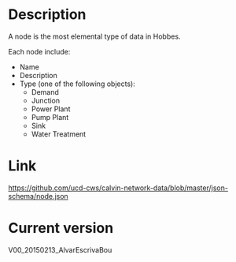 # Description
A node is the most elemental type of data in Hobbes.

Each node include:
* Name
* Description
* Type (one of the following objects):
  - Demand
  - Junction
  - Power Plant
  - Pump Plant
  - Sink
  - Water Treatment
  
# Link
https://github.com/ucd-cws/calvin-network-data/blob/master/json-schema/node.json

# Current version
V00_20150213_AlvarEscrivaBou
